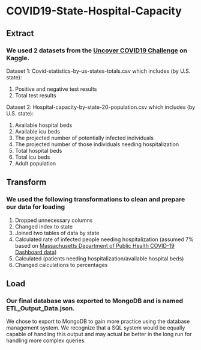 # COVID19-State-Hospital-Capacity

## Extract
### We used 2 datasets from the [Uncover COVID19 Challenge](https://www.kaggle.com/roche-data-science-coalition/uncover/version/3) on Kaggle. 

Dataset 1: Covid-statistics-by-us-states-totals.csv which includes (by U.S. state): 

  1. Positive and negative test results
  2. Total test results  

Dataset 2: Hospital-capacity-by-state-20-population.csv which includes (by U.S. state): 

  1. Available hospital beds
  2. Available icu beds
  3. The projected number of potentially infected individuals
  4. The projected number of those individuals needing hospitalization
  5. Total hospital beds
  6. Total icu beds
  7. Adult population

## Transform
### We used the following transformations to clean and prepare our data for loading

1. Dropped unnecessary columns
2. Changed index to state
3. Joined two tables of data by state
4. Calculated rate of infected people needing hospitalization (assumed 7% based on [Massachusetts Department of Public Health COVID-19 Dashboard data](https://www.mass.gov/doc/covid-19-dashboard-april-26-2020/download))
5. Calculated (patients needing hospitalization/available hospital beds)
6. Changed calculations to percentages

## Load
### Our final database was exported to MongoDB and is named ETL_Output_Data.json.

We chose to export to MongoDB to gain more practice using the database management system. We recognize that a SQL system would be equally capable of handling this output and may actual be better in the long run for handling more complex queries.
